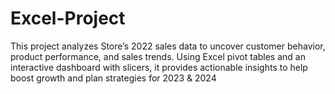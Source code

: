 # Excel-Project
This project analyzes Store’s 2022 sales data to uncover customer behavior, product performance, and sales trends. Using Excel pivot tables and an interactive dashboard with slicers, it provides actionable insights to help boost growth and plan strategies for 2023 &amp; 2024
